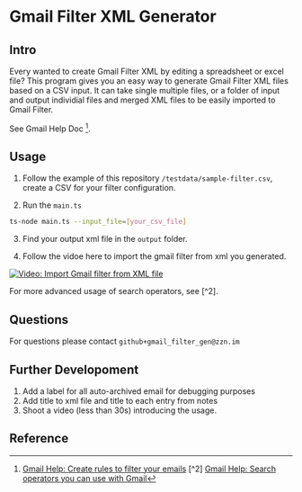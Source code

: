 # Gmail Filter XML Generator

## Intro

Every wanted to create Gmail Filter XML by editing a spreadsheet or excel file? 
This program gives you an easy way to generate Gmail Filter XML files based on a CSV input.
It can take single multiple files, or a folder of input and output individial files and 
merged XML files to be easily imported to Gmail Filter.

See Gmail Help Doc [^1].

## Usage

1. Follow the example of this repository `/testdata/sample-filter.csv`, 
create a CSV for your filter configuration.

2. Run the `main.ts`

```bash
ts-node main.ts --input_file=[your_csv_file]
```

3. Find your output xml file in the `output` folder.

4. Follow the vidoe here to import the gmail filter from xml you generated.

[![Video: Import Gmail filter from XML file](http://img.youtube.com/vi/bqtqKcJXYxQ/0.jpg)](https://youtu.be/bqtqKcJXYxQ?t=32s)

For more advanced usage of search operators, see [^2].

## Questions

For questions please contact `github+gmail_filter_gen@zzn.im`


## Further Developoment

1. Add a label for all auto-archived email for debugging purposes
2. Add title to xml file and title to each entry from notes
3. Shoot a video (less than 30s) introducing the usage.

## Reference

[^1]: [Gmail Help: Create rules to filter your emails](https://support.google.com/mail/answer/6579?hl=en)
[^2] [Gmail Help: Search operators you can use with Gmail](https://support.google.com/mail/answer/7190?hl=en)
